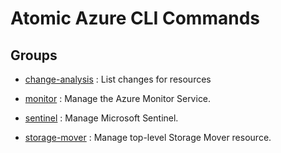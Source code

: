 # Atomic Azure CLI Commands

## Groups

- [change-analysis](/Commands/change-analysis/readme.md)
: List changes for resources

- [monitor](/Commands/monitor/readme.md)
: Manage the Azure Monitor Service.

- [sentinel](/Commands/sentinel/readme.md)
: Manage Microsoft Sentinel.

- [storage-mover](/Commands/storage-mover/readme.md)
: Manage top-level Storage Mover resource.
